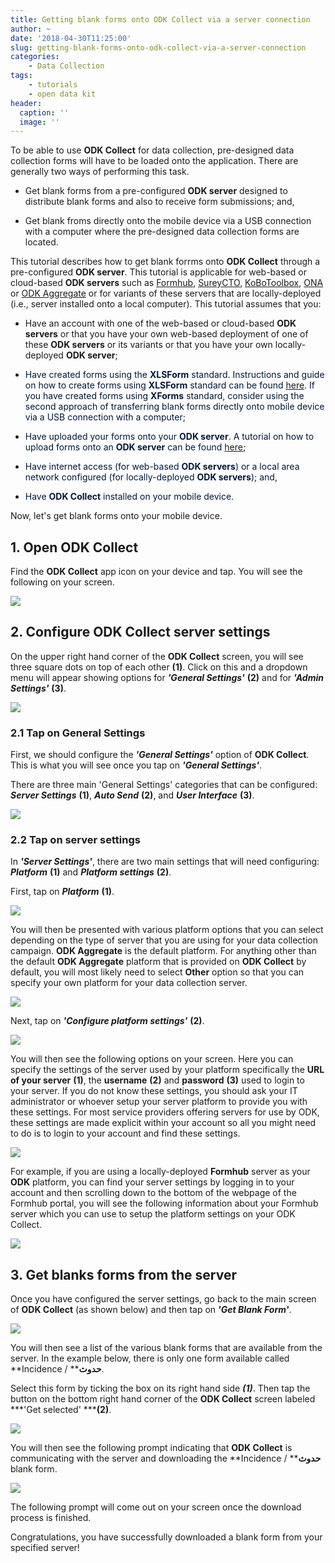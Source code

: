```yaml
---
title: Getting blank forms onto ODK Collect via a server connection
author: ~
date: '2018-04-30T11:25:00'
slug: getting-blank-forms-onto-odk-collect-via-a-server-connection
categories:
    - Data Collection
tags:
    - tutorials
    - open data kit
header:
  caption: ''
  image: ''
---
```


To be able to use **ODK Collect** for data collection, pre-designed data collection forms will have to be loaded onto the application. There are generally two ways of performing this task.

* Get blank forms from a pre-configured **ODK server** designed to distribute blank forms and also to receive form submissions; and,

* Get blank froms directly onto the mobile device via a USB connection with a computer where the pre-designed data collection forms are located.

This tutorial describes how to get blank forrms onto **ODK Collect** through a pre-configured **ODK server**. This tutorial is applicable for web-based or cloud-based **ODK servers** such as <a href="https://formhub.org" target="_blank">Formhub</a>, <a href="http://www.surveycto.com/index.html" target="_blank">SureyCTO</a>, <a href="http://www.kobotoolbox.org" target="_blank">KoBoToolbox</a>, <a href="https://ona.io" target="_blank">ONA</a> or <a href="https://opendatakit.org/use/aggregate/" target="_blank">ODK Aggregate</a> or for variants of these servers that are locally-deployed (i.e., server installed onto a local computer). This tutorial assumes that you:

* Have an account with one of the web-based or cloud-based **ODK servers** or that you have your own web-based deployment of one of these **ODK servers** or its variants or that you have your own locally-deployed **ODK server**;

* <span style="color: rgb(1,24,55)">Have created forms using the </span><span style="color: rgb(1,24,55)">**XLSForm**</span><span style="color: rgb(1,24,55)"> standard. Instructions and guide on how to create forms using </span><span style="color: rgb(1,24,55)">**XLSForm**</span><span style="color: rgb(1,24,55)"> standard can be found </span><span style="color: rgb(142,190,218)"><a href="http://xlsform.org/">here</a></span><span style="color: rgb(1,24,55)">. If you have created forms using </span><span style="color: rgb(1,24,55)">**XForms**</span><span style="color: rgb(1,24,55)"> standard, consider using the second approach of transferring blank forms directly onto mobile device via a USB connection with a computer;</span>

* <span style="color: rgb(1,24,55)">Have uploaded your forms onto your </span><span style="color: rgb(1,24,55)">**ODK server**</span><span style="color: rgb(1,24,55)">. A tutorial on how to upload forms onto an </span><span style="color: rgb(1,24,55)">**ODK server**</span><span style="color: rgb(1,24,55)"> can be found </span><span style="color: rgb(1,24,55)"><a href="http://sudan.validmeasures.org/publishing-forms-onto-formhub-local-server/" target="_blank">here</a></span><span style="color: rgb(1,24,55)">;</span>

* <span style="color: rgb(1,24,55)">Have internet access (for web-based </span><span style="color: rgb(1,24,55)">**ODK servers**</span><span style="color: rgb(1,24,55)">) or a local area network configured (for locally-deployed </span><span style="color: rgb(1,24,55)">**ODK servers**</span><span style="color: rgb(1,24,55)">); and,</span>

* <span style="color: rgb(1,24,55)">Have </span><span style="color: rgb(1,24,55)">**ODK Collect**</span><span style="color: rgb(1,24,55)"> installed on your mobile device. </span>

Now, let's get blank forms onto your mobile device.

## 1. Open ODK Collect
Find the **ODK Collect** app icon on your device and tap. You will see the following on your screen.
<br />

<img src="/img/tutorials/open-odk-collect.png" />
<br />

## 2. Configure ODK Collect server settings
On the upper right hand corner of the **ODK Collect** screen, you will see three square dots on top of each other **(1)**. Click on this and a dropdown menu will appear showing options for ***'General Settings'*** **(2)** and for ***'Admin Settings'*** **(3)**.
<br />

<img src="/img/tutorials/configure-odk-collect-server-settings.png" />

### 2.1 Tap on General Settings
First, we should configure the ***'General Settings'*** option of **ODK Collect**. This is what you will see once you tap on ***'General Settings'***.

There are three main 'General Settings' categories that can be configured: ***Server Settings*** **(1)**, ***Auto Send*** **(2)**, and ***User Interface*** **(3)**.
<br />

<img src="/img/tutorials/tap-on-general-settings.png" />
<br />

### 2.2 Tap on server settings
In ***'Server Settings'***, there are two main settings that will need configuring: ***Platform*** **(1)** and ***Platform settings*** **(2)**.

First, tap on ***Platform*** **(1)**.
<br />

<img src="/img/tutorials/tap-on-server-settings.png" />
<br />

You will then be presented with various platform options that you can select depending on the type of server that you are using for your data collection campaign. **ODK Aggregate** is the default platform. For anything other than the default **ODK Aggregate** platform that is provided on **ODK Collect** by default, you will most likely need to select **Other** option so that you can specify your own platform for your data collection server.
<br />

<img src="/img/tutorials/7893044c-9d57-4395-8b68-853ed56bebf5.png" />
<br />

Next, tap on ***'Configure platform settings'*** **(2)**.
<br />

<img src="/img/tutorials/7298b62a-d734-49a9-b1b6-8f0d6d4baeb6.png" />
<br />

You will then see the following options on your screen. Here you can specify the settings of the server used by your platform specifically the **URL of your server** **(1)**, the **username** **(2)** and **password** **(3)** used to login to your server. If you do not know these settings, you should ask your IT administrator or whoever setup your server platform to provide you with these settings. For most service providers offering servers for use by ODK, these settings are made explicit within your account so all you might need to do is to login to your account and find these settings.
<br />

<img src="/img/tutorials/bb41af04-0c2d-4a35-873d-65783400301e.png" />
<br />

For example, if you are using a locally-deployed **Formhub** server as your **ODK** platform, you can find your server settings by logging in to your account and then scrolling down to the bottom of the webpage of the Formhub portal, you will see the following information about your Formhub server which you can use to setup the platform settings on your ODK Collect.
<br />

<img src="/img/tutorials/0f69dcbf-841f-4fcf-a113-b010e4bc7016.png" />
<br />

## 3. Get blanks forms from the server
Once you have configured the server settings, go back to the main screen of **ODK Collect** (as shown below) and then tap on ***'Get Blank Form'***.
<br />

<img src="/img/tutorials/get-blanks-forms-from-the-server.png" />
<br />

You will then see a list of the various blank forms that are available from the server. In the example below, there is only one form available called **Incidence / ****حدوث**.

Select this form by ticking the box on its right hand side ***(1)***. Then tap the button on the bottom right hand corner of the **ODK Collect** screen labeled ***'Get selected' *****(2)**.
<br />

<img src="/img/tutorials/3bbba33a-8611-48ea-b4a9-a6f4b5220f1e.png" />
<br />

You will then see the following prompt indicating that **ODK Collect** is communicating with the server and downloading the **Incidence / ****حدوث** blank form.
<br />

<img src="/img/tutorials/f1845190-e09f-42ff-98c8-88e7154c90bc.png" />
<br />

The following prompt will come out on your screen once the download process is finished.

Congratulations, you have successfully downloaded a blank form from your specified server!
<br />
